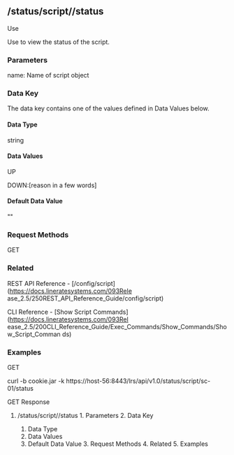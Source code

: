## /status/script/<name>/status

Use

Use to view the status of the script.

### Parameters

name: Name of script object

### Data Key

The data key contains one of the values defined in Data Values below.

#### Data Type

string

#### Data Values

UP

DOWN:[reason in a few words]

#### Default Data Value

""

### Request Methods

GET

### Related

REST API Reference - [/config/script](https://docs.lineratesystems.com/093Rele
ase_2.5/250REST_API_Reference_Guide/config/script)

CLI Reference - [Show Script Commands](https://docs.lineratesystems.com/093Rel
ease_2.5/200CLI_Reference_Guide/Exec_Commands/Show_Commands/Show_Script_Comman
ds)

### Examples

GET

curl -b cookie.jar -k
https://host-56:8443/lrs/api/v1.0/status/script/sc-01/status

GET Response

    
    
     

  1. /status/script/<name>/status
    1. Parameters
    2. Data Key
      1. Data Type
      2. Data Values
      3. Default Data Value
    3. Request Methods
    4. Related
    5. Examples

